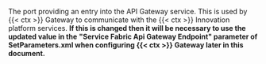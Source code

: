 The port providing an entry into the API Gateway service. This is used by {{< ctx >}} Gateway to communicate with the {{< ctx >}} Innovation platform services. **If this is changed then it will be necessary to use the updated value in the** **"****Service Fabric Api Gateway Endpoint****" parameter of SetParameters.xml when configuring {{< ctx >}} Gateway later in this document.**
